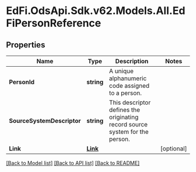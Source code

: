 # EdFi.OdsApi.Sdk.v62.Models.All.EdFiPersonReference

## Properties

Name | Type | Description | Notes
------------ | ------------- | ------------- | -------------
**PersonId** | **string** | A unique alphanumeric code assigned to a person. | 
**SourceSystemDescriptor** | **string** | This descriptor defines the originating record source system for the person. | 
**Link** | [**Link**](Link.md) |  | [optional] 

[[Back to Model list]](../README.md#documentation-for-models) [[Back to API list]](../README.md#documentation-for-api-endpoints) [[Back to README]](../README.md)

